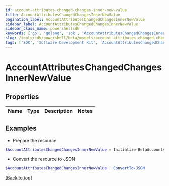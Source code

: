 ```yaml
---
id: account-attributes-changed-changes-inner-new-value
title: AccountAttributesChangedChangesInnerNewValue
pagination_label: AccountAttributesChangedChangesInnerNewValue
sidebar_label: AccountAttributesChangedChangesInnerNewValue
sidebar_class_name: powershellsdk
keywords: ['go', 'golang', 'sdk', 'AccountAttributesChangedChangesInnerNewValue'] 
slug: /tools/sdk/powershell/beta/models/account-attributes-changed-changes-inner-new-value
tags: ['SDK', 'Software Development Kit', 'AccountAttributesChangedChangesInnerNewValue']
---
```



# AccountAttributesChangedChangesInnerNewValue

## Properties

Name | Type | Description | Notes
------------ | ------------- | ------------- | -------------

## Examples

- Prepare the resource
```powershell
$AccountAttributesChangedChangesInnerNewValue = Initialize-BetaAccountAttributesChangedChangesInnerNewValue 
```

- Convert the resource to JSON
```powershell
$AccountAttributesChangedChangesInnerNewValue | ConvertTo-JSON
```


[[Back to top]](#) 

